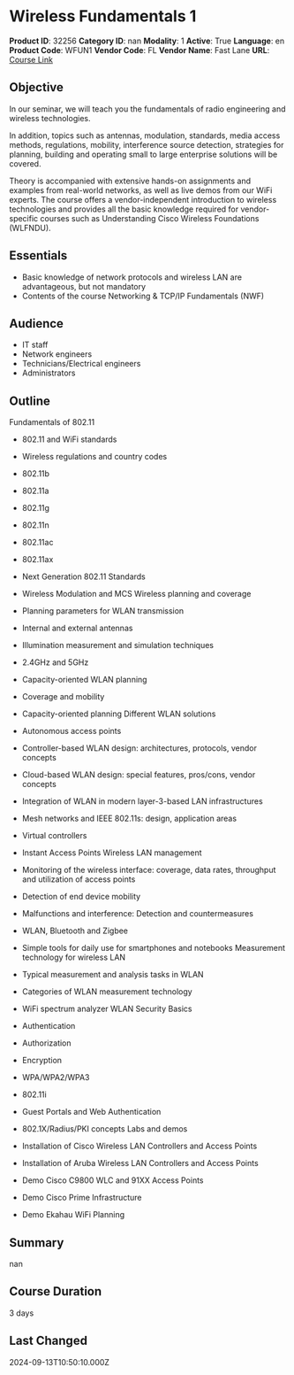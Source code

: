 # Wireless Fundamentals 1

**Product ID**: 32256
**Category ID**: nan
**Modality**: 1
**Active**: True
**Language**: en
**Product Code**: WFUN1
**Vendor Code**: FL
**Vendor Name**: Fast Lane
**URL**: [Course Link](https://www.fastlaneus.com/course/training-wfun1)

## Objective
In our seminar, we will teach you the fundamentals of radio engineering and wireless technologies.


In addition, topics such as antennas, modulation, standards, media access methods, regulations, mobility, interference source detection, strategies for planning, building and operating small to large enterprise solutions will be covered.


Theory is accompanied with extensive hands-on assignments and examples from real-world networks, as well as live demos from our WiFi experts.
The course offers a vendor-independent introduction to wireless technologies and provides all the basic knowledge required for vendor-specific courses such as Understanding Cisco Wireless Foundations (WLFNDU).

## Essentials
- Basic knowledge of network protocols and wireless LAN are advantageous, but not mandatory
- Contents of the course Networking & TCP/IP Fundamentals (NWF)

## Audience
- IT staff
- Network engineers
- Technicians/Electrical engineers
- Administrators

## Outline
Fundamentals of 802.11


- 802.11 and WiFi standards
- Wireless regulations and country codes
- 802.11b
- 802.11a
- 802.11g
- 802.11n
- 802.11ac
- 802.11ax
- Next Generation 802.11 Standards
- Wireless Modulation and MCS
Wireless planning and coverage


- Planning parameters for WLAN transmission
- Internal and external antennas
- Illumination measurement and simulation techniques
- 2.4GHz and 5GHz
- Capacity-oriented WLAN planning
- Coverage and mobility
- Capacity-oriented planning
Different WLAN solutions


- Autonomous access points
- Controller-based WLAN design: architectures, protocols, vendor concepts
- Cloud-based WLAN design: special features, pros/cons, vendor concepts
- Integration of WLAN in modern layer-3-based LAN infrastructures
- Mesh networks and IEEE 802.11s: design, application areas
- Virtual controllers
- Instant Access Points
Wireless LAN management


- Monitoring of the wireless interface: coverage, data rates, throughput and utilization of access points
- Detection of end device mobility
- Malfunctions and interference: Detection and countermeasures
- WLAN, Bluetooth and Zigbee
- Simple tools for daily use for smartphones and notebooks
Measurement technology for wireless LAN


- Typical measurement and analysis tasks in WLAN
- Categories of WLAN measurement technology
- WiFi spectrum analyzer
WLAN Security Basics


- Authentication
- Authorization
- Encryption
- WPA/WPA2/WPA3
- 802.11i
- Guest Portals and Web Authentication
- 802.1X/Radius/PKI concepts
Labs and demos


- Installation of Cisco Wireless LAN Controllers and Access Points
- Installation of Aruba Wireless LAN Controllers and Access Points
- Demo Cisco C9800 WLC and 91XX Access Points
- Demo Cisco Prime Infrastructure
- Demo Ekahau WiFi Planning

## Summary
nan

## Course Duration
3 days

## Last Changed
2024-09-13T10:50:10.000Z
